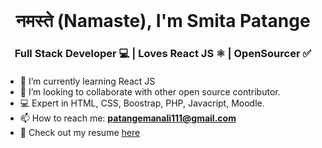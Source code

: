 <br/>

<h1 align="center"> नमस्ते (Namaste), I'm Smita Patange</h1>
<h3 align="center"> Full Stack Developer 💻 | Loves React JS ⚛️ | OpenSourcer ✅</h3>
<h4 align="center"></h4>




- 🌱 I’m currently learning React JS
- 👯 I’m looking to collaborate with other open source contributor.
- 💻 Expert in HTML, CSS, Boostrap, PHP, Javacript, Moodle.
- 📫 How to reach me: **patangemanali111@gmail.com**
- 📄 Check out my resume [here]()
 
<br />
<br />

